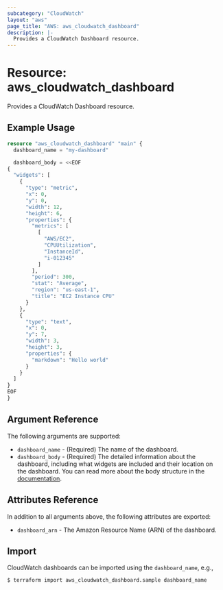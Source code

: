 ```yaml
---
subcategory: "CloudWatch"
layout: "aws"
page_title: "AWS: aws_cloudwatch_dashboard"
description: |-
  Provides a CloudWatch Dashboard resource.
---
```


# Resource: aws_cloudwatch_dashboard

Provides a CloudWatch Dashboard resource.

## Example Usage

```terraform
resource "aws_cloudwatch_dashboard" "main" {
  dashboard_name = "my-dashboard"

  dashboard_body = <<EOF
{
  "widgets": [
    {
      "type": "metric",
      "x": 0,
      "y": 0,
      "width": 12,
      "height": 6,
      "properties": {
        "metrics": [
          [
            "AWS/EC2",
            "CPUUtilization",
            "InstanceId",
            "i-012345"
          ]
        ],
        "period": 300,
        "stat": "Average",
        "region": "us-east-1",
        "title": "EC2 Instance CPU"
      }
    },
    {
      "type": "text",
      "x": 0,
      "y": 7,
      "width": 3,
      "height": 3,
      "properties": {
        "markdown": "Hello world"
      }
    }
  ]
}
EOF
}
```

## Argument Reference

The following arguments are supported:

* `dashboard_name` - (Required) The name of the dashboard.
* `dashboard_body` - (Required) The detailed information about the dashboard, including what widgets are included and their location on the dashboard. You can read more about the body structure in the [documentation](https://docs.aws.amazon.com/AmazonCloudWatch/latest/APIReference/CloudWatch-Dashboard-Body-Structure.html).

## Attributes Reference

In addition to all arguments above, the following attributes are exported:

* `dashboard_arn` - The Amazon Resource Name (ARN) of the dashboard.

## Import

CloudWatch dashboards can be imported using the `dashboard_name`, e.g.,

```
$ terraform import aws_cloudwatch_dashboard.sample dashboard_name
```
